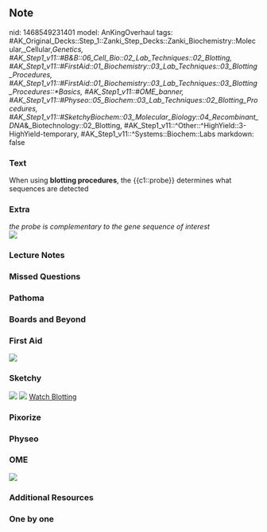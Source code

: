 ## Note
nid: 1468549231401
model: AnKingOverhaul
tags: #AK_Original_Decks::Step_1::Zanki_Step_Decks::Zanki_Biochemistry::Molecular,_Cellular,_Genetics, #AK_Step1_v11::#B&B::06_Cell_Bio::02_Lab_Techniques::02_Blotting, #AK_Step1_v11::#FirstAid::01_Biochemistry::03_Lab_Techniques::03_Blotting_Procedures, #AK_Step1_v11::#FirstAid::01_Biochemistry::03_Lab_Techniques::03_Blotting_Procedures::*Basics, #AK_Step1_v11::#OME_banner, #AK_Step1_v11::#Physeo::05_Biochem::03_Lab_Techniques::02_Blotting_Procedures, #AK_Step1_v11::#SketchyBiochem::03_Molecular_Biology::04_Recombinant_DNA_&_Biotechnology::02_Blotting, #AK_Step1_v11::^Other::^HighYield::3-HighYield-temporary, #AK_Step1_v11::^Systems::Biochem::Labs
markdown: false

### Text
<div>
  <div>
    When using <b>blotting procedures</b>, the {{c1::probe}}
    determines what sequences are detected
  </div>
</div>

### Extra
<div>
  <div>
    <i>the probe is complementary to the gene sequence of
    interest</i>
  </div>
</div>
<div>
  <i><b><img src="paste-66108136620185.jpg"></b></i>
</div>

### Lecture Notes


### Missed Questions


### Pathoma


### Boards and Beyond


### First Aid
<img src="tmpns_ZYU.png">

### Sketchy
<img src="Blotting.png"> <img src=
"Screen%20Shot%202022-01-30%20at%2010.03.38%20AM.png"> <a href=
"https://dashboard.sketchy.com/study/medical/courses/medical-biochemistry/units/medical-biochemistry-molecular-biology/videos/medical-biochemistry-molecular-biology-recombinant-dna-and-biotechnology-blotting?utm_source=anki&utm_medium=partnership&utm_campaign=february_update&utm_content=medical">
Watch Blotting</a>

### Pixorize


### Physeo


### OME
<div class="ome-widget">
  <a href="https://onlinemeded.org?ref=anki"><img src=
  "_OME_AnkiFlashcards_General_3.png"></a>
</div>

### Additional Resources


### One by one

